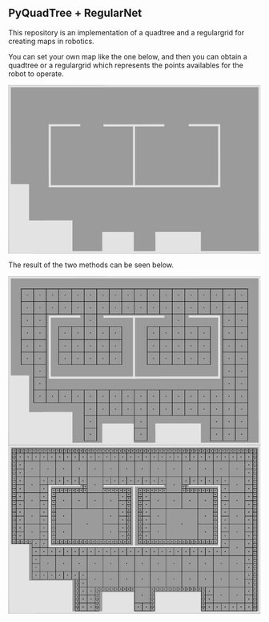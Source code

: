 PyQuadTree + RegularNet
-----------------------

This repository is an implementation of a quadtree and a regulargrid for creating maps in robotics.

You can set your own map like the one below, and then you can obtain a quadtree or a regulargrid which represents the points availables for the robot to operate.

<img align="center" src="in/office-map-12-18.png">

The result of the two methods can be seen below.

<img align="center" src="out/regular-grid.png">
<img align="center" src="out/quadtree.png">
